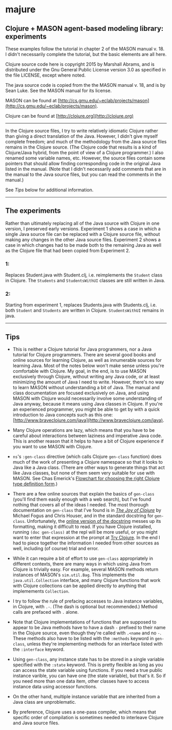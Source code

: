 majure
====

## Clojure + MASON agent-based modeling library: experiments 

These examples follow the tutorial in chapter 2 of the MASON manual v. 18. 
I didn't necessarily complete the tutorial, but the basic elements are
all here.

Clojure source code here is copyright 2015 by Marshall Abrams, and is
distributed under the Gnu General Public License version 3.0 as
specified in the file LICENSE, except where noted.  

The java source code is copied from the the MASON manual v. 18, and is
by Sean Luke.  See the MASON manual for its license.

MASON can be found at
[http://cs.gmu.edu/~eclab/projects/mason](http://cs.gmu.edu/~eclab/projects/mason).

Clojure can be found at [http://clojure.org](http://clojure.org)

------------

In the Clojure source files,  I try to write relatively idiomatic
Clojure rather than giving a direct translation of the Java.  However, I
didn't give myself complete freedom; and much of the methodology from
the Java source files remains in the Clojure source.  (The Clojure code
that results is a kind of Clojure/Java hybrid, from the point of view of
a Clojure programmer.)  I also renamed some variable names, etc.
However, the source files contain some pointers that should allow
finding corresponding code in the original Java listed in the manual.
(Note that I didn't necessarily add comments that are in the manual to
the Java source files, but you can read the comments in the manual.)

See *Tips* below for additional information.

--------------------------------------------

## The experiments

Rather than ultimately replacing all of the Java source with Clojure in
one version, I preserved early versions.  Experiment 1 shows a case in
which a single Java source file can be replaced with a Clojure source
file, without making any changes in the other Java source files.
Experiment 2 shows a case in which changes had to be made both to the
remaining Java as well as the Clojure file that had been copied from
Experiment 2.

### 1:

Replaces Student.java with Student.clj, i.e. reimplements the `Student`
class in Clojure.  The `Students` and `StudentsWithUI` classes are
still written in Java.

### 2:

Starting from experiment 1, replaces Students.java with
Students.clj, i.e. both `Student` and `Students` are written in Clojure.
`StudentsWithUI` remains in java.

-------------------------

## Tips

* This is neither a Clojure tutorial for Java programmers, nor a Java
  tutorial for Clojure programmers.  There are several good books and
  online sources for learning Clojure, as well as innumerable sources
  for learning Java.  Most of the notes below won't make sense unless
  you're comfortable with Clojure.  My goal, in the end, is to use MASON
  exclusively through Clojure, without writing any Java code, or at
  least minimizing the amount of Java I need to write.  However, there's
  no way to learn MASON without understanding a bit of Java.  The manual
  and class documentation are focused exclusively on Java, and using
  MASON with Clojure would necessarily involve some understanding of
  Java anyway, because it means using Java classes in Clojure.  If you're
  an experienced programmer, you might be able to get by with a quick
  introduction to Java concepts such as this one:
  [http://www.braveclojure.com/java](http://www.braveclojure.com/java).

* Many Clojure operations are lazy, which means that you have to be
  careful about interactions between laziness and imperative Java
  code.  This is another reason that it helps to have a bit of Clojure
  experience if you want to use MASON with Clojure.

* `ns`'s `:gen-class` directive (which calls Clojure `gen-class`
  function) does much of the work of presenting a Clojure namespace so
  that it looks to Java like a Java class.  (There are other ways to
  generate things that act like Java classes, but none of them seem very
  suitable for use with MASON.  See Chas Emerick's [Flowchart for
  choosing the right Clojure type definition
  form](http://cemerick.com/2011/07/05/flowchart-for-choosing-the-right-clojure-type-definition-form).)

* There are a few online sources that explain the basics of
  `gen-class` (you'll find them easily enough with a web search), but
  I've found nothing that covers all of the ideas I needed.  The most
  thorough documentation on `gen-class` that I've found is in [*The Joy
  of Clojure*](http://www.manning.com/fogus2) by Michael Fogus and Chris
  Houser, and in the standard docstring for `gen-class`.  Unfortunately,
  the [online version of the
  docstring](https://clojuredocs.org/clojure.core/gen-class) messes up
  its formatting, making it difficult to read.  If you have Clojure
  installed, running `(doc gen-class)` at the repl will be more useful,
  or you might want to enter that expression at the prompt at [Try
  Clojure](http://www.tryclj.com).  In the end I had to piece together
  the information I needed from other sources as well, including (of
  course) trial and error.

* While it can require a bit of effort to use `gen-class`
  appropriately in different contexts, there are many ways in which
  using Java from Clojure is trivially easy. For example, several MASON
  methods return instances of MASON's `sim.util.Bag`.  This
  implements the `java.util.Collection` interface, and many Clojure
  functions that work with Clojure collections can be applied directly
  to anything that implemements `Collection`.

* I try to follow the rule of prefacing accesses to Java instance
  variables, in Clojure, with `.-`.  (The dash is optional but
  recommended.)  Method calls are prefaced with `.` alone.

* Note that Clojure implementations of functions that are supposed to
  appear to be Java methods have to have a dash `-` prefixed to their
  name in the Clojure source, even though they're called with `.<name`
  and no `-`.  These methods also have to be listed with the `:methods`
  keyword in `gen-class`, unless they're implementing methods for an
  interface listed with the `:interface` keyword.

* Using `gen-class`, any instance state has to be stored in a single
  variable specified with the `:state` keyword.  This is pretty flexible
  as long as you can access the state variable using functions.  If you
  need a true public instance varible, you can have one (the state
  variable), but that's it.  So if you need more than one data item,
  other classes have to access instance data using accessor functions.

* On the other hand, multiple instance variable that are inherited from
  a Java class are unproblematic.

* By preference, Clojure uses a one-pass compiler, which means that
  specific order of compilation is sometimes needed to interleave
  Clojure and Java source files.

